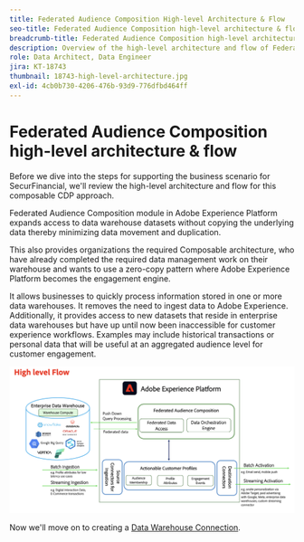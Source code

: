 ```yaml
---
title: Federated Audience Composition High-level Architecture & Flow
seo-title: Federated Audience Composition high-level architecture & flow | Engage with audiences directly from your data warehouse using Federated Audience Composition
breadcrumb-title: Federated Audience Composition high-level architecture & flow
description: Overview of the high-level architecture and flow of Federated Audience Composition.
role: Data Architect, Data Engineer
jira: KT-18743
thumbnail: 18743-high-level-architecture.jpg
exl-id: 4cb0b730-4206-476b-93d9-776dfbd464ff
---
```


# Federated Audience Composition high-level architecture & flow

Before we dive into the steps for supporting the business scenario for SecurFinancial, we'll review the high-level architecture and flow for this composable CDP approach.

Federated Audience Composition module in Adobe Experience Platform expands access to data warehouse datasets without copying the underlying data thereby minimizing data movement and duplication. 

This also provides organizations the required Composable architecture, who have already completed the required data management work on their warehouse and wants to use a zero-copy pattern where Adobe Experience Platform becomes the engagement engine.

It allows businesses to quickly process information stored in one or more data warehouses. It removes the need to ingest data to Adobe Experience. Additionally, it provides access to new datasets that reside in enterprise data warehouses but have up until now been inaccessible for customer experience workflows. Examples may include historical transactions or personal data that will be useful at an aggregated audience level for customer engagement.

![fac-architecture](assets/fac-architecture.png)

Now we'll move on to creating a [Data Warehouse Connection](data-warehouse-connection.md).
